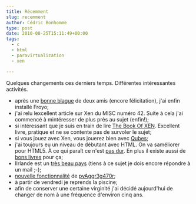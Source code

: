 ```yaml
---
title: Récemment
slug: recemment
author: Cédric Bonhomme
type: post
date: 2010-08-25T15:11:49+00:00
tags:
  - c
  - html
  - paravirtualization
  - xen

---
```

Quelques changements ces derniers temps. Différentes intéressantes activités.

  * après une [bonne blague][1] de deux amis (encore félicitation), j'ai enfin installé Froyo;
  * j'ai relu lexcellent article sur Xen du MISC numéro 42. Suite à cela j'ai commencé à mintéresser de plus près au sujet (enfin!);
  * si intéressant que je suis en train de lire [The Book Of XEN][2]. Excellent livre, pratique et ne se contente pas de survoler le sujet;
  * si vous jouez avec Xen, vous jouerez bien avec [Qubes][3];
  * j'ai toujours eu un niveau de débutant avec HTML. On va saméliorer pour HTML5. À ce qui paraît ce n'est [pas dur][4]. En plus il existe aussi de [bons livres][5] pour ça;
  * lIrlande est un [très beau pays][6] (tiens à ce sujet je dois encore répondre à un mail ;-);
  * [nouvelle fonctionnalité][7] de [pyAggr3g470r][8];
  * à partir de vendredi je reprends la piscine;
  * afin de conserver une certaine virginité j'ai décidé aujourd'hui de changer de nom à une fréquence d'environ cinq ans.

 [1]: http://www.google.com/buzz/kimble.mandel/2DEcxCS5kUP/Aujourrdhui-j'ai-installé-Android-2-2-sur-mon
 [2]: http://nostarch.com/xen.htm
 [3]: http://qubes-os.org/Home.html
 [4]: http://diveintohtml5.org/introduction.html
 [5]: http://www.amazon.com/HTML5-Up-Running-Mark-Pilgrim/dp/0596806027
 [6]: http://www.zooomr.com/photos/cedricbonhomme/sets/56007/
 [7]: http://picasaweb.google.com/cedric.photos/PyAggr3g470r#5498899551411661874
 [8]: http://bitbucket.org/cedricbonhomme/pyaggr3g470r/